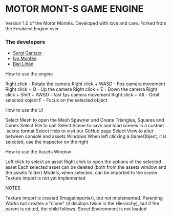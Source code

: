 # MOTOR MONT-S GAME ENGINE

Version 1.0 of the Motor Montés. Developed with love and care. Forked from the Freakiest Engine ever

### The developers

- [Sergi Gantzer](https://github.com/sgantzer12).
- [Ivo Montés](https://github.com/Ivomm9).
- [Biel Liñán](https://github.com/Drauguer).

How to use the engine

Right click - Rotate the camera 
Right click + WASD - Fps camera movement
Right click + Q - Up the camera
Right click + E - Down the camera
Right click + Shift + AWSD - fast fps camera movement
Right click + Alt - Orbit selected object
F - Focus on the selected object

How to use the UI

Select Mesh to open the Mesh Spawner and Create Triangles, Squares and Cubes
Select File to quit
Select Scene to save and load scenes in a custom .scene format
Select Help to visit our GitHub page
Select View to alter between console and assets Windows
When left clicking a GameObject, it is selected, use the inspector on the right

How to use the Assets Window

Left click to select an asset
Right click to open the options of the selected asset
Each selected asset can be deleted (both from the assets window and the assets folder)
Models, when selected, can be imported to the scene
Texture import is not yet implemented

NOTES

Texture import is created (ImageImporter), but not implemented.
Parenting Works but creates a "clone" (it displays twice in the Hierarchy), but if the parent is edited, the child follows.
Street Environment is not loaded

